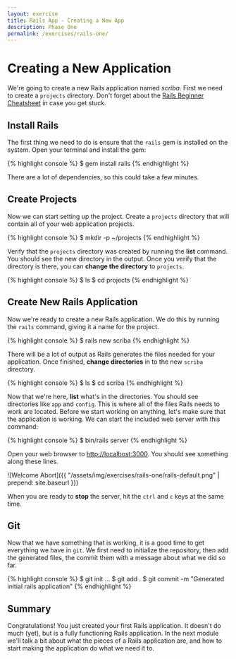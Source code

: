```yaml
---
layout: exercise
title: Rails App - Creating a New App
description: Phase One
permalink: /exercises/rails-one/
---
```


# Creating a New Application

We're going to create a new Rails application named *scriba*. First we
need to create a `projects` directory. Don't forget about the [Rails
Beginner Cheatsheet](http://www.pragtob.info/rails-beginner-cheatsheet/)
in case you get stuck.

## Install Rails

The first thing we need to do is ensure that the `rails` gem is
installed on the system. Open your terminal and install the gem:

{% highlight console %}
$ gem install rails
{% endhighlight %}

There are a lot of dependencies, so this could take a few minutes.

## Create Projects

Now we can start setting up the project. Create a `projects` directory
that will contain all of your web application projects.

{% highlight console %}
$ mkdir -p ~/projects
{% endhighlight %}

Verify that the `projects` directory was created by running the **list**
command. You should see the new directory in the output. Once you verify
that the directory is there, you can **change the directory** to
`projects`.

{% highlight console %}
$ ls
$ cd projects
{% endhighlight %}

## Create New Rails Application

Now we're ready to create a new Rails application. We do this by running
the `rails` command, giving it a name for the project.

{% highlight console %}
$ rails new scriba
{% endhighlight %}

There will be a lot of output as Rails generates the files needed for
your application. Once finished, **change directories** in to the new
`scriba` directory.

{% highlight console %}
$ ls
$ cd scriba
{% endhighlight %}

Now that we're here, **list** what's in the directories. You should see
directories like `app` and `config`. This is where all of the files
Rails needs to work are located. Before we start working on anything,
let's make sure that the application is working. We can start the
included web server with this command:

{% highlight console %}
$ bin/rails server
{% endhighlight %}

Open your web browser to [http://localhost:3000](http://localhost:3000).
You should see something along these lines.

![Welcome Abort]({{ "/assets/img/exercises/rails-one/rails-default.png" | prepend: site.baseurl }})

When you are ready to **stop** the server, hit the `ctrl` and `c` keys
at the same time.

## Git

Now that we have something that is working, it is a good time to get
everything we have in `git`. We first need to initialize the repository,
then add the generated files, the commit them with a message about what
we did so far.

{% highlight console %}
$ git init
...
$ git add .
$ git commit -m "Generated initial rails application"
{% endhighlight %}

## Summary

Congratulations! You just created your first Rails application. It
doesn't do much (yet), but is a fully functioning Rails application. In
the next module we'll talk a bit about what the pieces of a Rails
application are, and how to start making the application do what we need
it to.

